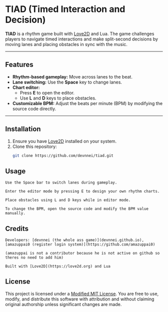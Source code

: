 # TIAD (Timed Interaction and Decision)

**TIAD** is a rhythm game built with [Love2D](https://love2d.org/) and Lua. The game challenges players to navigate timed interactions and make split-second decisions by moving lanes and placing obstacles in sync with the music.

---

## Features

- **Rhythm-based gameplay:** Move across lanes to the beat.
- **Lane switching:** Use the **Space** key to change lanes.
- **Chart editor:**  
  - Press **E** to open the editor.  
  - Use **L** and **D** keys to place obstacles.
- **Customizable BPM:** Adjust the beats per minute (BPM) by modifying the source code directly.

---

## Installation

1. Ensure you have [Love2D](https://love2d.org/) installed on your system.
2. Clone this repository:
   ```bash
   git clone https://github.com/devnnei/tiad.git


## Usage

    Use the Space bar to switch lanes during gameplay.

    Enter the editor mode by pressing E to design your own rhythm charts.

    Place obstacles using L and D keys while in editor mode.

    To change the BPM, open the source code and modify the BPM value manually.

## Credits

    Developers: [devnnei (the whole ass game)](devnnei.github.io), [amazuppai0 (register login system)](https://github.com/amazuppai0)

    (amazuppai is not a contributor because he is not active on github so theres no need to add him)

    Built with [Love2D](https://love2d.org) and Lua

## License

This project is licensed under a [Modified MIT License](LICENSE.md).
You are free to use, modify, and distribute this software with attribution and without claiming original authorship unless significant changes are made.